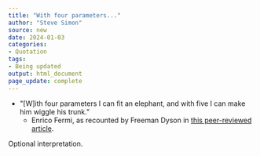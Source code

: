 ```yaml
---
title: "With four parameters..."
author: "Steve Simon"
source: new
date: 2024-01-03
categories:
- Quotation
tags:
- Being updated
output: html_document
page_update: complete
---
```


+ "[W]ith four parameters I can fit an elephant, and with five I can make him wiggle his trunk."
  + Enrico Fermi, as recounted by Freeman Dyson in [this peer-reviewed article][dys1].
  
[dys1]: https://www.nature.com/articles/427297a

<!---More--->

Optional interpretation.